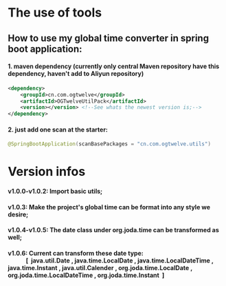 # The use of tools

<h2>How to use my global time converter in spring boot application:</h2>
<h4>1. maven dependency (currently only central Maven repository have this dependency, haven't add to Aliyun repository)</h4>

```xml
<dependency>
    <groupId>cn.com.ogtwelve</groupId>
    <artifactId>OGTwelveUtilPack</artifactId>
    <version></version> <!--See whats the newest version is;-->
</dependency>
```
<h4>2. just add one scan at the starter:</h4>

```java
@SpringBootApplication(scanBasePackages = "cn.com.ogtwelve.utils")
```

# Version infos

<h4> v1.0.0-v1.0.2: Import basic utils;</h4>

<h4> v1.0.3: Make the project's global time can be format into any style we desire;</h4>

<h4> v1.0.4-v1.0.5: The date class under org.joda.time can be transformed as well;</h4>

<h4> v1.0.6: Current can transform these date type: <br/>
	&emsp;&emsp;&emsp;[&nbsp; java.util.Date , java.time.LocalDate , java.time.LocalDateTime , java.time.Instant , java.util.Calender , org.joda.time.LocalDate , org.joda.time.LocalDateTime , org.joda.time.Instant &nbsp;]</h4>

